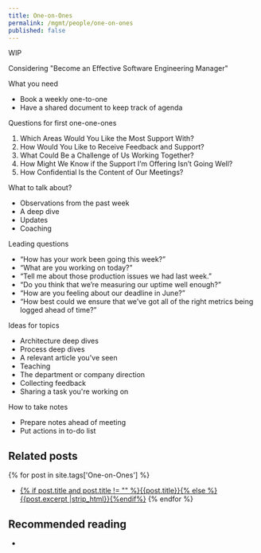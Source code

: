 ```yaml
---
title: One-on-Ones
permalink: /mgmt/people/one-on-ones
published: false
---
```


WIP

Considering "Become an Effective Software Engineering Manager"

What you need

- Book a weekly one-to-one
- Have a shared document to keep track of agenda

Questions for first one-one-ones

1. Which Areas Would You Like the Most Support With?
2. How Would You Like to Receive Feedback and Support?
3. What Could Be a Challenge of Us Working Together?
4. How Might We Know if the Support I’m Offering Isn’t Going Well?
5. How Confidential Is the Content of Our Meetings?

What to talk about?

- Observations from the past week
- A deep dive
- Updates
- Coaching

Leading questions

- “How has your work been going this week?”
- “What are you working on today?”
- “Tell me about those production issues we had last week.”
- “Do you think that we’re measuring our uptime well enough?”
- “How are you feeling about our deadline in June?”
- “How best could we ensure that we’ve got all of the right metrics being logged ahead of time?”

Ideas for topics

- Architecture deep dives
- Process deep dives
- A relevant article you've seen
- Teaching
- The department or company direction
- Collecting feedback
- Sharing a task you're working on

How to take notes

- Prepare notes ahead of meeting
- Put actions in to-do list

## Related posts

{% for post in site.tags['One-on-Ones'] %}
- <a href="{{ site.baseurl }}{{ post.url }}">{% if post.title and post.title != "" %}{{post.title}}{% else %}{{post.excerpt |strip_html}}{%endif%}</a>
{% endfor %}

## Recommended reading

- 